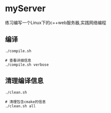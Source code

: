 # myServer
练习编写一个Linux下的c++web服务器,实践网络编程

## 编译
```
./compile.sh

# 查看详细信息
./compile.sh verbose
```

## 清理编译信息
```
./clean.sh

# 清理包含cmake的信息
./clean.sh all
```


